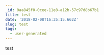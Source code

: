 ```yaml
---
_id: 0aa845f0-0cee-11e8-a12b-57c97d8b67b1
title: test
date: '2018-02-08T16:35:15.662Z'
slug: test
tags:
  - user-generated
---
```

test
